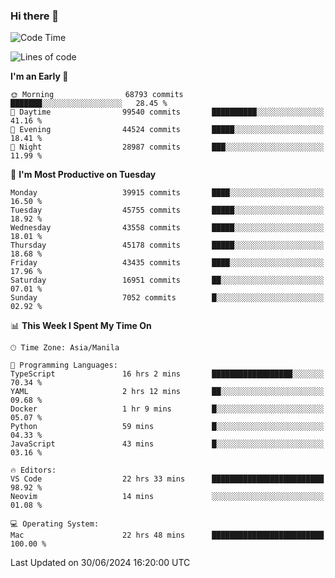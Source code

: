 ### Hi there 👋

<!--START_SECTION:waka-->
![Code Time](http://img.shields.io/badge/Code%20Time-5%2C311%20hrs%2017%20mins-blue)

![Lines of code](https://img.shields.io/badge/From%20Hello%20World%20I%27ve%20Written-112.8%20million%20lines%20of%20code-blue)

**I'm an Early 🐤** 

```text
🌞 Morning                68793 commits       ███████░░░░░░░░░░░░░░░░░░   28.45 % 
🌆 Daytime                99540 commits       ██████████░░░░░░░░░░░░░░░   41.16 % 
🌃 Evening                44524 commits       █████░░░░░░░░░░░░░░░░░░░░   18.41 % 
🌙 Night                  28987 commits       ███░░░░░░░░░░░░░░░░░░░░░░   11.99 % 
```
📅 **I'm Most Productive on Tuesday** 

```text
Monday                   39915 commits       ████░░░░░░░░░░░░░░░░░░░░░   16.50 % 
Tuesday                  45755 commits       █████░░░░░░░░░░░░░░░░░░░░   18.92 % 
Wednesday                43558 commits       █████░░░░░░░░░░░░░░░░░░░░   18.01 % 
Thursday                 45178 commits       █████░░░░░░░░░░░░░░░░░░░░   18.68 % 
Friday                   43435 commits       ████░░░░░░░░░░░░░░░░░░░░░   17.96 % 
Saturday                 16951 commits       ██░░░░░░░░░░░░░░░░░░░░░░░   07.01 % 
Sunday                   7052 commits        █░░░░░░░░░░░░░░░░░░░░░░░░   02.92 % 
```


📊 **This Week I Spent My Time On** 

```text
🕑︎ Time Zone: Asia/Manila

💬 Programming Languages: 
TypeScript               16 hrs 2 mins       ██████████████████░░░░░░░   70.34 % 
YAML                     2 hrs 12 mins       ██░░░░░░░░░░░░░░░░░░░░░░░   09.68 % 
Docker                   1 hr 9 mins         █░░░░░░░░░░░░░░░░░░░░░░░░   05.07 % 
Python                   59 mins             █░░░░░░░░░░░░░░░░░░░░░░░░   04.33 % 
JavaScript               43 mins             █░░░░░░░░░░░░░░░░░░░░░░░░   03.16 % 

🔥 Editors: 
VS Code                  22 hrs 33 mins      █████████████████████████   98.92 % 
Neovim                   14 mins             ░░░░░░░░░░░░░░░░░░░░░░░░░   01.08 % 

💻 Operating System: 
Mac                      22 hrs 48 mins      █████████████████████████   100.00 % 
```


 Last Updated on 30/06/2024 16:20:00 UTC
<!--END_SECTION:waka-->


<!--
**rad182/rad182** is a ✨ _special_ ✨ repository because its `README.md` (this file) appears on your GitHub profile.

Here are some ideas to get you started:

- 🔭 I’m currently working on ...
- 🌱 I’m currently learning ...
- 👯 I’m looking to collaborate on ...
- 🤔 I’m looking for help with ...
- 💬 Ask me about ...
- 📫 How to reach me: ...
- 😄 Pronouns: ...
- ⚡ Fun fact: ...
-->
